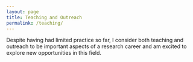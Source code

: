 ```yaml
---
layout: page
title: Teaching and Outreach
permalink: /teaching/
---
```


Despite having had limited practice so far, I consider both teaching and outreach to be important aspects of a research career and am excited to explore new opportunities in this field.

<!-- I am a member of the [Community Science Initiative](https://www.scienceworld.ca/communityscientist){:target="blank"} at Science World in Vancouver, BC. -->
